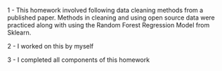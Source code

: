 1 - This homework involved following data cleaning methods from a published paper. Methods in cleaning and using open source data were practiced along with using the Random Forest Regression Model from Sklearn.

2 - I worked on this by myself

3 - I completed all components of this homework

